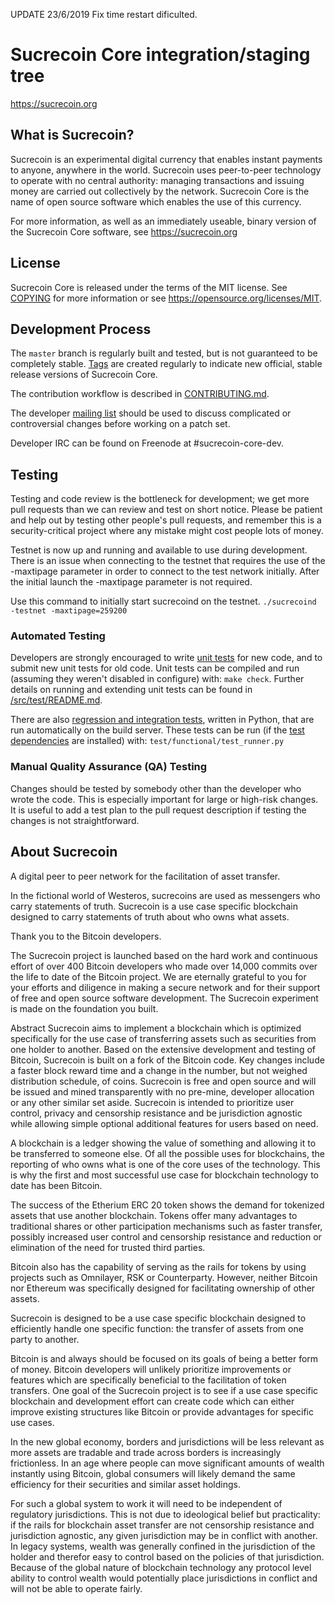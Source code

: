 UPDATE 23/6/2019
Fix time restart dificulted. 



Sucrecoin Core integration/staging tree
=====================================

https://sucrecoin.org

What is Sucrecoin?
----------------

Sucrecoin is an experimental digital currency that enables instant payments to
anyone, anywhere in the world. Sucrecoin uses peer-to-peer technology to operate
with no central authority: managing transactions and issuing money are carried
out collectively by the network. Sucrecoin Core is the name of open source
software which enables the use of this currency.

For more information, as well as an immediately useable, binary version of
the Sucrecoin Core software, see https://sucrecoin.org

License
-------

Sucrecoin Core is released under the terms of the MIT license. See [COPYING](COPYING) for more
information or see https://opensource.org/licenses/MIT.

Development Process
-------------------

The `master` branch is regularly built and tested, but is not guaranteed to be
completely stable. [Tags](https://github.com/SucrecoinProject) are created
regularly to indicate new official, stable release versions of Sucrecoin Core.

The contribution workflow is described in [CONTRIBUTING.md](CONTRIBUTING.md).

The developer [mailing list](https://lists.linuxfoundation.org/mailman/listinfo/sucrecoin-dev)
should be used to discuss complicated or controversial changes before working
on a patch set.

Developer IRC can be found on Freenode at #sucrecoin-core-dev.

Testing
-------

Testing and code review is the bottleneck for development; we get more pull
requests than we can review and test on short notice. Please be patient and help out by testing
other people's pull requests, and remember this is a security-critical project where any mistake might cost people
lots of money.

Testnet is now up and running and available to use during development. There is an issue when connecting to the testnet that requires the use of the -maxtipage parameter in order to connect to the test network initially. After the initial launch the -maxtipage parameter is not required.

Use this command to initially start sucrecoind on the testnet. <code>./sucrecoind -testnet -maxtipage=259200</code>

### Automated Testing

Developers are strongly encouraged to write [unit tests](src/test/README.md) for new code, and to
submit new unit tests for old code. Unit tests can be compiled and run
(assuming they weren't disabled in configure) with: `make check`. Further details on running
and extending unit tests can be found in [/src/test/README.md](/src/test/README.md).

There are also [regression and integration tests](/test), written
in Python, that are run automatically on the build server.
These tests can be run (if the [test dependencies](/test) are installed) with: `test/functional/test_runner.py`


### Manual Quality Assurance (QA) Testing

Changes should be tested by somebody other than the developer who wrote the
code. This is especially important for large or high-risk changes. It is useful
to add a test plan to the pull request description if testing the changes is
not straightforward.


About Sucrecoin
----------------
A digital peer to peer network for the facilitation of asset transfer.



In the fictional world of Westeros, sucrecoins are used as messengers who carry statements of truth. Sucrecoin is a use case specific blockchain designed to carry statements of truth about who owns what assets.



Thank you to the Bitcoin developers.

The Sucrecoin project is launched based on the hard work and continuous effort of over 400 Bitcoin developers who made over 14,000 commits over the life to date of the Bitcoin project. We are eternally grateful to you for your efforts and diligence in making a secure network and for their support of free and open source software development.  The Sucrecoin experiment is made on the foundation you built.


Abstract
Sucrecoin aims to implement a blockchain which is optimized specifically for the use case of transferring assets such as securities from one holder to another. Based on the extensive development and testing of Bitcoin, Sucrecoin is built on a fork of the Bitcoin code. Key changes include a faster block reward time and a change in the number, but not weighed distribution schedule, of coins. Sucrecoin is free and open source and will be issued and mined transparently with no pre-mine, developer allocation or any other similar set aside. Sucrecoin is intended to prioritize user control, privacy and censorship resistance and be jurisdiction agnostic while allowing simple optional additional features for users based on need.



A blockchain is a ledger showing the value of something and allowing it to be transferred to someone else. Of all the possible uses for blockchains, the reporting of who owns what is one of the core uses of the technology.  This is why the first and most successful use case for blockchain technology to date has been Bitcoin.

The success of the Etherium ERC 20 token shows the demand for tokenized assets that use another blockchain.  Tokens offer many advantages to traditional shares or other participation mechanisms such as faster transfer, possibly increased user control and censorship resistance and reduction or elimination of the need for trusted third parties.

Bitcoin also has the capability of serving as the rails for tokens by using projects such as Omnilayer, RSK or Counterparty. However, neither Bitcoin nor Ethereum was specifically designed for facilitating ownership of other assets.

Sucrecoin is designed to be a use case specific blockchain designed to efficiently handle one specific function: the transfer of assets from one party to another.

Bitcoin is and always should be focused on its goals of being a better form of money. Bitcoin developers will unlikely prioritize improvements or features which are specifically beneficial to the facilitation of token transfers.  One goal of the Sucrecoin project is to see if a use case specific blockchain and development effort can create code which can either improve existing structures like Bitcoin or provide advantages for specific use cases.

In the new global economy, borders and jurisdictions will be less relevant as more assets are tradable and trade across borders is increasingly frictionless. In an age where people can move significant amounts of wealth instantly using Bitcoin, global consumers will likely demand the same efficiency for their securities and similar asset holdings.

For such a global system to work it will need to be independent of regulatory jurisdictions.  This is not due to ideological belief but practicality: if the rails for blockchain asset transfer are not censorship resistance and jurisdiction agnostic, any given jurisdiction may be in conflict with another.  In legacy systems, wealth was generally confined in the jurisdiction of the holder and therefor easy to control based on the policies of that jurisdiction. Because of the global nature of blockchain technology any protocol level ability to control wealth would potentially place jurisdictions in conflict and will not be able to operate fairly.  
